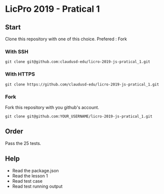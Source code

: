 # LicPro 2019 - Pratical 1

## Start

Clone this repository with one of this choice. Prefered : Fork

### With SSH

```
git clone git@github.com:claudusd-edu/licro-2019-js-pratical_1.git
```

### With HTTPS

```
git clone https://github.com/claudusd-edu/licro-2019-js-pratical_1.git
```

### Fork

Fork this repository with you github's account.

```
git clone git@github.com:YOUR_USERNAME/licro-2019-js-pratical_1.git
```

## Order

Pass the 25 tests.

## Help

* Read the package.json
* Read the lesson 1
* Read test case
* Read test running output
